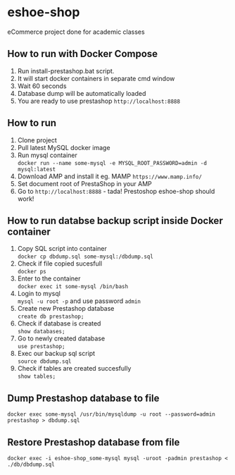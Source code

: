 # eshoe-shop
eCommerce project done for academic classes

## How to run with Docker Compose
1. Run install-prestashop.bat script.
2. It will start docker containers in separate cmd window
3. Wait 60 seconds
4. Database dump will be automatically loaded
5. You are ready to use prestashop `http://localhost:8888`


## How to run
1. Clone project
2. Pull latest MySQL docker image
3. Run mysql container  
`docker run --name some-mysql -e MYSQL_ROOT_PASSWORD=admin -d mysql:latest`
1. Download AMP and install it eg. MAMP
`https://www.mamp.info/`
5. Set document root of PrestaShop in your AMP
6. Go to `http://localhost:8888` - tada! Prestoshop eshoe-shop should work!
## How to run databse backup script inside Docker container

1. Copy SQL script into container  
`docker cp dbdump.sql some-mysql:/dbdump.sql`  
2. Check if file copied sucesfull  
`docker ps`  
3. Enter to the container  
`docker exec it some-mysql /bin/bash`
4. Login to mysql  
`mysql -u root -p` and use password `admin`
5. Create new Prestashop database  
`create db prestashop;`
6. Check if database is created  
`show databases;`
7. Go to newly created database  
`use prestashop;`
8. Exec our backup sql script  
`source dbdump.sql`
9. Check if tables are created succesfully  
`show tables;`


## Dump Prestashop database to file
```
docker exec some-mysql /usr/bin/mysqldump -u root --password=admin prestashop > dbdump.sql
```

## Restore Prestashop database from file
```
docker exec -i eshoe-shop_some-mysql mysql -uroot -padmin prestashop < ./db/dbdump.sql
```